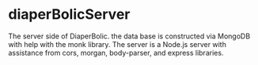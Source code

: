 # diaperBolicServer

The server side of DiaperBolic. the data base is constructed via MongoDB with help with the monk library. 
The server is a Node.js server with assistance from cors, morgan, body-parser, and express libraries.
